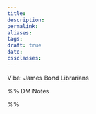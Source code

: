 ```yaml
---
title: 
description: 
permalink: 
aliases: 
tags: 
draft: true
date: 
cssclasses:
---
```

Vibe: James Bond Librarians


%% DM Notes



%%
